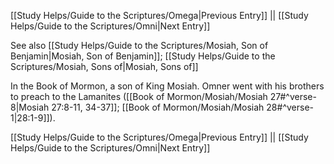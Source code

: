 [[Study Helps/Guide to the Scriptures/Omega|Previous Entry]]  ||  [[Study Helps/Guide to the Scriptures/Omni|Next Entry]]

 See also [[Study Helps/Guide to the Scriptures/Mosiah, Son of Benjamin|Mosiah, Son of Benjamin]]; [[Study Helps/Guide to the Scriptures/Mosiah, Sons of|Mosiah, Sons of]]

 In the Book of Mormon, a son of King Mosiah. Omner went with his brothers to preach to the Lamanites ([[Book of Mormon/Mosiah/Mosiah 27#^verse-8|Mosiah 27:8-11, 34-37]]; [[Book of Mormon/Mosiah/Mosiah 28#^verse-1|28:1-9]]).

[[Study Helps/Guide to the Scriptures/Omega|Previous Entry]]  ||  [[Study Helps/Guide to the Scriptures/Omni|Next Entry]]